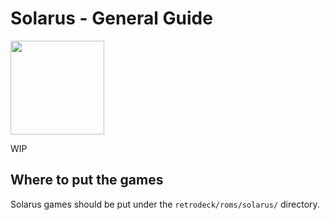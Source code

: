 # Solarus - General Guide

<img src="../../../wiki_images/logos/solarus-logo.svg" width="150">

WIP

## Where to put the games
Solarus games should be put under the `retrodeck/roms/solarus/` directory.

